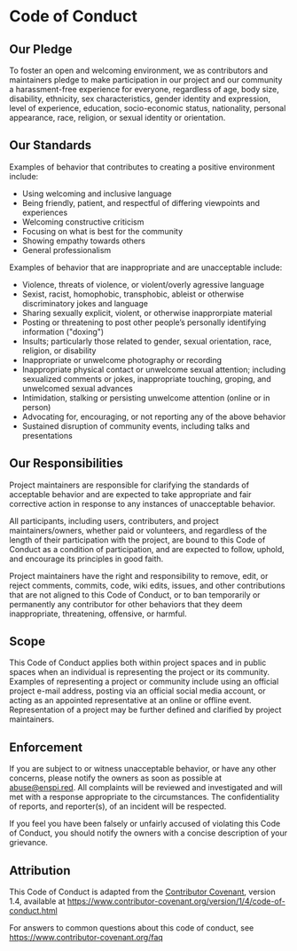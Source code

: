 # Code of Conduct

## Our Pledge

To foster an open and welcoming environment, we as contributors and maintainers pledge to make participation in our project and our community a harassment-free experience for everyone, regardless of age, body size, disability, ethnicity, sex characteristics, gender identity and expression, level of experience, education, socio-economic status, nationality, personal appearance, race, religion, or sexual identity or orientation.

## Our Standards

Examples of behavior that contributes to creating a positive environment include:

* Using welcoming and inclusive language
* Being friendly, patient, and respectful of differing viewpoints and experiences
* Welcoming constructive criticism
* Focusing on what is best for the community
* Showing empathy towards others
* General professionalism

Examples of behavior that are inappropriate and are unacceptable include:

* Violence, threats of violence, or violent/overly agressive language
* Sexist, racist, homophobic, transphobic, ableist or otherwise discriminatory jokes and language
* Sharing sexually explicit, violent, or otherwise inapprorpiate material
* Posting or threatening to post other people’s personally identifying information ("doxing")
* Insults; particularly those related to gender, sexual orientation, race, religion, or disability
* Inappropriate or unwelcome photography or recording
* Inappropriate physical contact or unwelcome sexual attention; including sexualized comments or jokes, inappropriate touching, groping, and unwelcomed sexual advances
* Intimidation, stalking or persisting unwelcome attention (online or in person)
* Advocating for, encouraging, or not reporting any of the above behavior
* Sustained disruption of community events, including talks and presentations

## Our Responsibilities

Project maintainers are responsible for clarifying the standards of acceptable behavior and are expected to take appropriate and fair corrective action in response to any instances of unacceptable behavior.

All participants, including users, contributers, and project maintainers/owners, whether paid or volunteers, and regardless of the length of their participation with the project, are bound to this Code of Conduct as a condition of participation, and are expected to follow, uphold, and encourage its principles in good faith.

Project maintainers have the right and responsibility to remove, edit, or reject comments, commits, code, wiki edits, issues, and other contributions that are not aligned to this Code of Conduct, or to ban temporarily or permanently any contributor for other behaviors that they deem inappropriate, threatening, offensive, or harmful.

## Scope

This Code of Conduct applies both within project spaces and in public spaces when an individual is representing the project or its community. Examples of representing a project or community include using an official project e-mail address, posting via an official social media account, or acting as an appointed representative at an online or offline event. Representation of a project may be further defined and clarified by project maintainers.

## Enforcement

If you are subject to or witness unacceptable behavior, or have any other concerns, please notify the owners as soon as possible at [abuse@enspi.red](mailto:abuse@enspi.red). All complaints will be reviewed and investigated and will met with a response appropriate to the circumstances. The confidentiality of reports, and reporter(s), of an incident will be respected.

If you feel you have been falsely or unfairly accused of violating this Code of Conduct, you should notify the owners with a concise description of your grievance.

## Attribution

This Code of Conduct is adapted from the [Contributor Covenant][homepage], version 1.4, available at https://www.contributor-covenant.org/version/1/4/code-of-conduct.html

[homepage]: https://www.contributor-covenant.org

For answers to common questions about this code of conduct, see https://www.contributor-covenant.org/faq

